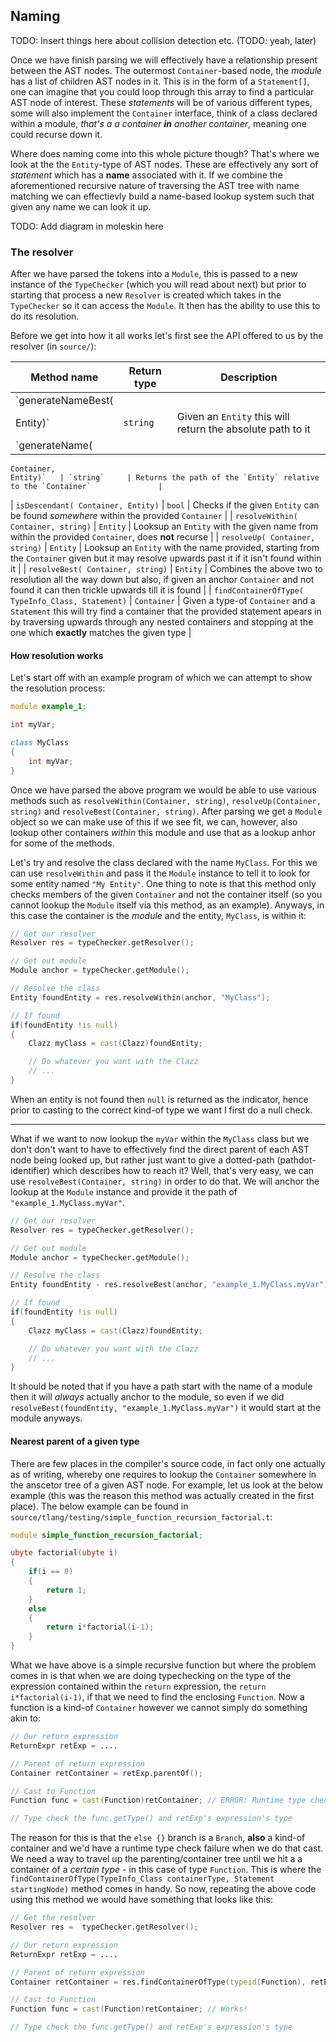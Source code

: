 ## Naming

TODO: Insert things here about collision detection etc. (TODO: yeah, later)

Once we have finish parsing we will effectively have a relationship present between the AST nodes. The outermost `Container`-based node, the _module_ has a list of children AST nodes in it. This is in the form of a `Statement[]`, one can imagine that you could loop through this array to find a particular AST node of interest. These _statements_ will be of various different types, some will also implement the `Container` interface, think of a class declared within a module, _that's a a container **in** another container_, meaning one could recurse down it.

Where does naming come into this whole picture though? That's where we look at the the `Entity`-type of AST nodes. These are effectively any sort of _statement_ which has a **name** associated with it. If we combine the aforementioned recursive nature of traversing the AST tree with name matching we can effectievly build a name-based lookup system such that given any name we can look it up.

TODO: Add diagram in moleskin here

### The resolver

After we have parsed the tokens into a `Module`, this is passed to a new instance of the `TypeChecker` (which you will read about next) but prior to starting that process a new `Resolver` is created which takes in the `TypeChecker` so it can access the `Module`. It then has the ability to use this to do its resolution.

Before we get into how it all works let's first see the API offered to us by the resolver (in `source/`):

|   Method name                       | Return type  |     Description                                                               |
|-------------------------------------|--------------|-------------------------------------------------------------------------------|
| `generateNameBest(
    Entity)`          | `string`     | Given an `Entity` this will return the absolute path to it                    |
| `generateName(
    Container,
    Entity)`   | `string`     | Returns the path of the `Entity` relative to the `Container`               |
| `isDescendant(
    Container,
    Entity)`   | `bool`       | Checks if the given `Entity` can be found _somewhere_ within the provided `Container` |
| `resolveWithin(
    Container,
    string)` | `Entity` | Looksup an `Entity` with the given name from within the provided `Container`, does **not** recurse |
| `resolveUp(
    Container,
    string)` | `Entity` | Looksup an `Entity` with the name provided, starting from the `Container` given but it may resolve upwards past it if it isn't found within it |
| `resolveBest(
    Container,
    string)` | `Entity` | Combines the above two to resolution all the way down but also, if given an anchor `Container` and not found it can then trickle upwards till it is found |
| `findContainerOfType(
    TypeInfo_Class,
    Statement)` | `Container` | Given a type-of `Container` and a `Statement` this will try find a container that the provided statement apears in by traversing upwards through any nested containers and stopping at the one which **exactly** matches the given type |

#### How resolution works

Let's start off with an example program of which we can attempt to show the resolution process:

```{.d .numberLines}
module example_1;

int myVar;

class MyClass
{
    int myVar;
}
```

Once we have parsed the above program we would be able to use various methods such as `resolveWithin(Container, string)`, `resolveUp(Container, string)` and `resolveBest(Container, string)`. After parsing we get a `Module` object so we can make use of this if we see fit,
we can, however, also lookup other containers _within_ this module and use that as a lookup anhor for some of the methods.

Let's try and resolve the class declared with the name `MyClass`. For this we can use `resolveWithin` and pass it the `Module` instance to tell it to look for some entity named `"My Entity"`. One thing to note is that this method only checks members of the given `Container` and not the container itself (so you cannot lookup the `Module` itself via this method, as an example). Anyways, in this case the container is the _module_ and the entity, `MyClass`, is within it:

```{.d .numberLines}
// Get our resolver
Resolver res = typeChecker.getResolver();

// Get out module
Module anchor = typeChecker.getModule();

// Resolve the class
Entity foundEntity = res.resolveWithin(anchor, "MyClass");

// If found
if(foundEntity !is null)
{
    Clazz myClass = cast(Clazz)foundEntity;

    // Do whatever you want with the Clazz
    // ...
}
```

When an entity is not found then `null` is returned as the indicator, hence prior to casting to the correct kind-of type we want I first do a null check.

---

What if we want to now lookup the `myVar` within the `MyClass` class but we don't don't want to have to effectively find the direct parent of each AST node being looked up, but rather just want to give a dotted-path (pathdot-identifier) which describes how to reach it? Well, that's very easy, we can use `resolveBest(Container, string)` in order to do that. We will anchor the lookup at the `Module` instance and provide it the path of `"example_1.MyClass.myVar"`.

```{.d .numberLines}
// Get our resolver
Resolver res = typeChecker.getResolver();

// Get out module
Module anchor = typeChecker.getModule();

// Resolve the class
Entity foundEntity - res.resolveBest(anchor, "example_1.MyClass.myVar");

// If found
if(foundEntity !is null)
{
    Clazz myClass = cast(Clazz)foundEntity;

    // Do whatever you want with the Clazz
    // ...
}
```

It should be noted that if you have a path start with the name of a module then it will _always_ actually anchor to the module, so even if we did `resolveBest(foundEntity, "example_1.MyClass.myVar")` it would start at the module anyways.

#### Nearest parent of a given type

There are few places in the compiler's source code, in fact only one actually as of writing, whereby one requires to lookup the `Container` somewhere in the anscetor tree of a given AST node. For example, let us look at the below example (this was the reason this method was actually created in the first place). The below example can be found in `source/tlang/testing/simple_function_recursion_factorial.t`:

```{.d .numberLines}
module simple_function_recursion_factorial;

ubyte factorial(ubyte i)
{
    if(i == 0)
    {
        return 1;
    }
    else
    {
        return i*factorial(i-1);
    }
}
```

What we have above is a simple recursive function but where the problem comes in is that when we are doing typechecking on the type of the expression contained within the `return` expression, the `return i*factorial(i-1)`, if that we need to find the enclosing `Function`. Now a function is a kind-of `Container` however we cannot simply do something akin to:

```{.d .numberLines}
// Our return expression
ReturnExpr retExp = ....

// Parent of return expression
Container retContainer = retExp.parentOf();

// Cast to Function
Function func = cast(Function)retContainer; // ERROR: Runtime type check failure

// Type check the func.getType() and retExp's expression's type
```

The reason for this is that the `else {}` branch is a `Branch`, **also** a kind-of container and we'd have a runtime type check failure when we do that cast. We need a way to travel up the parenting/container tree until we hit a a container of a _certain type_ - in this case of type `Function`. This is where the `findContainerOfType(TypeInfo_Class containerType, Statement startingNode)` method comes in handy. So now, repeating the above code using this method we would have something that looks like this:

```{.d .numberLines}
// Get the resolver
Resolver res =  typeChecker.getResolver();

// Our return expression
ReturnExpr retExp = ....

// Parent of return expression
Container retContainer = res.findContainerOfType(typeid(Function), retExp)

// Cast to Function
Function func = cast(Function)retContainer; // Works!

// Type check the func.getType() and retExp's expression's type
```